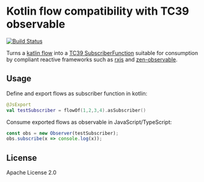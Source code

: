 Kotlin flow compatibility with TC39 observable
==============================================

[![Build Status](https://travis-ci.org/znerol/kotlinx-coroutines-observable-js.svg?branch=master)](https://travis-ci.org/znerol/kotlinx-coroutines-observable-js)

Turns a [katlin flow][1] into a [TC39 SubscriberFunction][2] suitable for
consumption by compliant reactive frameworks such as [rxjs][3] and
[zen-observable][4].

Usage
-----

Define and export flows as subscriber function in kotlin:

```kotlin
@JsExport
val testSubscriber = flowOf(1,2,3,4).asSubscriber()
```

Consume exported flows as observable in JavaScript/TypeScript:

```javascript
const obs = new Observer(testSubscriber);
obs.subscribe(x => console.log(x));
```

License
-------

Apache License 2.0

[1]: https://kotlinlang.org/docs/reference/coroutines/flow.html
[2]: https://github.com/tc39/proposal-observable#observable
[3]: https://rxjs.dev/
[4]: https://github.com/zenparsing/zen-observable
